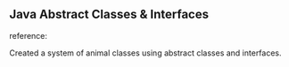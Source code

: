 ## Java Abstract Classes & Interfaces
reference:

Created a system of animal classes using abstract classes and interfaces.